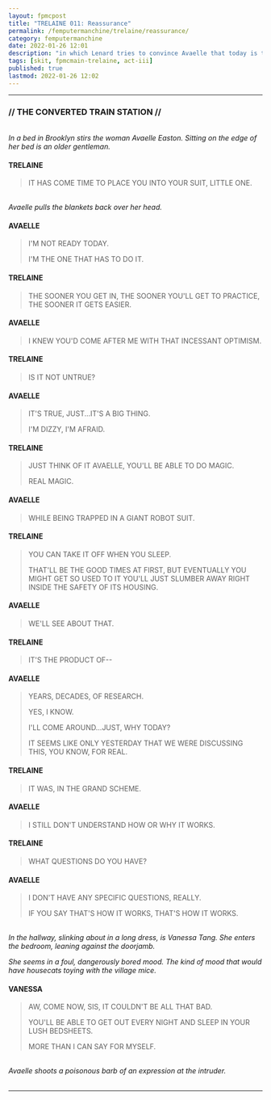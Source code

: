 ```yaml
---
layout: fpmcpost
title: "TRELAINE 011: Reassurance"
permalink: /femputermanchine/trelaine/reassurance/
category: femputermanchine
date: 2022-01-26 12:01
description: "in which Lenard tries to convince Avaelle that today is the day"
tags: [skit, fpmcmain-trelaine, act-iii]
published: true
lastmod: 2022-01-26 12:02
---
```

[//]: # (  1/26/22  -added)

*****
### // THE CONVERTED TRAIN STATION //

<br><i>In a bed in Brooklyn stirs the woman Avaelle Easton. Sitting on the edge of her bed is an older gentleman.</i>

#### TRELAINE

> IT HAS COME TIME TO PLACE YOU INTO YOUR SUIT, LITTLE ONE.

<BR><I>Avaelle pulls the blankets back over her head.</i>

#### AVAELLE

> I'M NOT READY TODAY.
> 
> I'M THE ONE THAT HAS TO DO IT.

#### TRELAINE

> THE SOONER YOU GET IN, THE SOONER YOU'LL GET TO PRACTICE, THE SOONER IT GETS EASIER.

#### AVAELLE

> I KNEW YOU'D COME AFTER ME WITH THAT INCESSANT OPTIMISM.

#### TRELAINE

> IS IT NOT UNTRUE?

#### AVAELLE

> IT'S TRUE, JUST...IT'S A BIG THING.
> 
> I'M DIZZY, I'M AFRAID.

#### TRELAINE

> JUST THINK OF IT AVAELLE, YOU'LL BE ABLE TO DO MAGIC.
> 
> REAL MAGIC.

#### AVAELLE

> WHILE BEING TRAPPED IN A GIANT ROBOT SUIT.

#### TRELAINE

> YOU CAN TAKE IT OFF WHEN YOU SLEEP.
> 
> THAT'LL BE THE GOOD TIMES AT FIRST, BUT EVENTUALLY YOU MIGHT GET SO USED TO IT YOU'LL JUST SLUMBER AWAY RIGHT INSIDE THE SAFETY OF ITS HOUSING.

#### AVAELLE

> WE'LL SEE ABOUT THAT.

#### TRELAINE

> IT'S THE PRODUCT OF--

#### AVAELLE

> YEARS, DECADES, OF RESEARCH.
> 
> YES, I KNOW.
> 
> I'LL COME AROUND...JUST, WHY TODAY?
> 
> IT SEEMS LIKE ONLY YESTERDAY THAT WE WERE DISCUSSING THIS, YOU KNOW, FOR REAL.

#### TRELAINE

> IT WAS, IN THE GRAND SCHEME.

#### AVAELLE

> I STILL DON'T UNDERSTAND HOW OR WHY IT WORKS.

#### TRELAINE 

> WHAT QUESTIONS DO YOU HAVE?

#### AVAELLE

> I DON'T HAVE ANY SPECIFIC QUESTIONS, REALLY.
> 
> IF YOU SAY THAT'S HOW IT WORKS, THAT'S HOW IT WORKS.

<BR><I>In the hallway, slinking about in a long dress, is Vanessa Tang. She enters the bedroom, leaning against the doorjamb.</i>

<i>She seems in a foul, dangerously bored mood. The kind of mood that would have housecats toying with the village mice.</i>

#### VANESSA

> AW, COME NOW, SIS, IT COULDN'T BE ALL THAT BAD.
> 
> YOU'LL BE ABLE TO GET OUT EVERY NIGHT AND SLEEP IN YOUR LUSH BEDSHEETS.
> 
> MORE THAN I CAN SAY FOR MYSELF.

<BR><I>Avaelle shoots a poisonous barb of an expression at the intruder.</i>
<br><br>

*****

